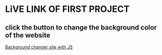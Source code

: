 # LiVE LINK OF FIRST PROJECT

## click the button to change the background color of the website

[Background changer site with JS ](`https://p1-bgchange.netlify.app/`)
